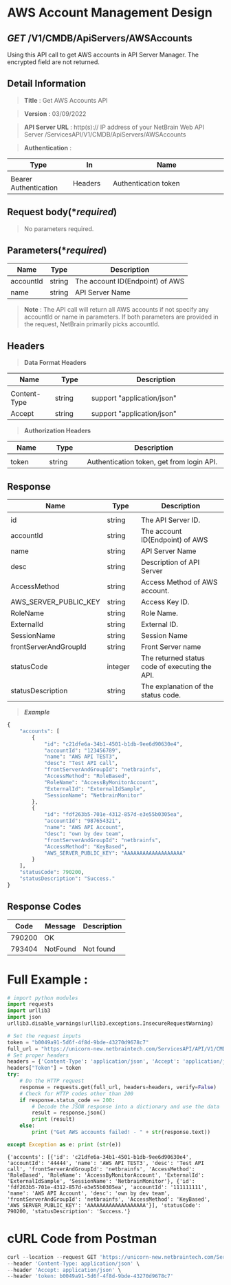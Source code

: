 
# AWS Account Management Design

## ***GET*** /V1/CMDB/ApiServers/AWSAccounts
Using this API call to get AWS accounts in API Server Manager. The encrypted field are not returned.

## Detail Information

> **Title** : Get AWS Accounts API<br>

> **Version** : 03/09/2022

> **API Server URL** : http(s):// IP address of your NetBrain Web API Server /ServicesAPI/V1/CMDB/ApiServers/AWSAccounts

> **Authentication** : 

|**Type**|**In**|**Name**|
|------|------|------|
|<img width=100/>|<img width=100/>|<img width=500/>|
|Bearer Authentication| Headers | Authentication token | 

## Request body(****required***)

> No parameters required.

## Parameters(****required***)  
|**Name**|**Type**|**Description**|
|------|------|------|
|accountId|string|The account ID(Endpoint) of AWS|
|name|string|API Server Name|

> **Note** : The API call will return all AWS accounts if not specify any accountId or name in parameters. If both parameters are provided in the request, NetBrain primarily picks accountId.

## Headers

> **Data Format Headers**

|**Name**|**Type**|**Description**|
|------|------|------|
|<img width=100/>|<img width=100/>|<img width=500/>|
| Content-Type | string  | support "application/json" |
| Accept | string  | support "application/json" |

> **Authorization Headers**

|**Name**|**Type**|**Description**|
|------|------|------|
|<img width=100/>|<img width=100/>|<img width=500/>|
| token | string  | Authentication token, get from login API. |


## Response

|**Name**|**Type**|**Description**|
|------|------|------|
|<img width=100/>|<img width=100/>|<img width=500/>|
|id| string | The API Server ID.|
|accountId | string  |  The account ID(Endpoint) of AWS |
|name|string|API Server Name|
|desc|string|Description of API Server|
|AccessMethod|string|Access Method of AWS account.|
|AWS_SERVER_PUBLIC_KEY|string|Access Key ID.|
|RoleName|string|Role Name.|
|ExternalId|string|External ID.|
|SessionName|string|Session Name|
|frontServerAndGroupId|string|Front Server name|
|statusCode| integer | The returned status code of executing the API.  |
|statusDescription| string | The explanation of the status code. |

> ***Example***
```python
{
    "accounts": [
        {
            "id": "c21dfe6a-34b1-4501-b1db-9ee6d90630e4",
            "accountId": "123456789",
            "name": "AWS API TEST3",
            "desc": "Test API call",
            "frontServerAndGroupId": "netbrainfs",
            "AccessMethod": "RoleBased",
            "RoleName": "AccessByMonitorAccount",
            "ExternalId": "ExternalIdSample",
            "SessionName": "NetbrainMonitor"
        },
        {
            "id": "fdf263b5-701e-4312-857d-e3e55b0305ea",
            "accountId": "987654321",
            "name": "AWS API Account",
            "desc": "own by dev team",
            "frontServerAndGroupId": "netbrainfs",
            "AccessMethod": "KeyBased",
            "AWS_SERVER_PUBLIC_KEY": "AAAAAAAAAAAAAAAAAAA"
        }
    ],
    "statusCode": 790200,
    "statusDescription": "Success."
}
```

## Response Codes
|**Code**|**Message**|**Description**|
|------|------|------|
| 790200 | OK |  |
| 793404 | NotFound | Not found|

# Full Example :
```python
# import python modules 
import requests
import urllib3
import json
urllib3.disable_warnings(urllib3.exceptions.InsecureRequestWarning)

# Set the request inputs
token = "b0049a91-5d6f-4f8d-9bde-43270d9678c7"
full_url = "https://unicorn-new.netbraintech.com/ServicesAPI/API/V1/CMDB/ApiServers/AWSAccounts"
# Set proper headers
headers = {'Content-Type': 'application/json', 'Accept': 'application/json'}
headers["Token"] = token
try:
    # Do the HTTP request
    response = requests.get(full_url, headers=headers, verify=False)
    # Check for HTTP codes other than 200
    if response.status_code == 200:
        # Decode the JSON response into a dictionary and use the data
        result = response.json()
        print (result)
    else:
        print ("Get AWS accounts failed! - " + str(response.text))

except Exception as e: print (str(e))
```
	{'accounts': [{'id': 'c21dfe6a-34b1-4501-b1db-9ee6d90630e4', 'accountId': '44444', 'name': 'AWS API TEST3', 'desc': 'Test API call', 'frontServerAndGroupId': 'netbrainfs', 'AccessMethod': 'RoleBased', 'RoleName': 'AccessByMonitorAccount', 'ExternalId': 'ExternalIdSample', 'SessionName': 'NetbrainMonitor'}, {'id': 'fdf263b5-701e-4312-857d-e3e55b0305ea', 'accountId': '111111111', 'name': 'AWS API Account', 'desc': 'own by dev team', 'frontServerAndGroupId': 'netbrainfs', 'AccessMethod': 'KeyBased', 'AWS_SERVER_PUBLIC_KEY': 'AAAAAAAAAAAAAAAAAAA'}], 'statusCode': 790200, 'statusDescription': 'Success.'}

# cURL Code from Postman
```python
curl --location --request GET 'https://unicorn-new.netbraintech.com/ServicesAPI/API/V1/CMDB/ApiServers/AWSAccounts' \
--header 'Content-Type: application/json' \
--header 'Accept: application/json' \
--header 'token: b0049a91-5d6f-4f8d-9bde-43270d9678c7'
```
